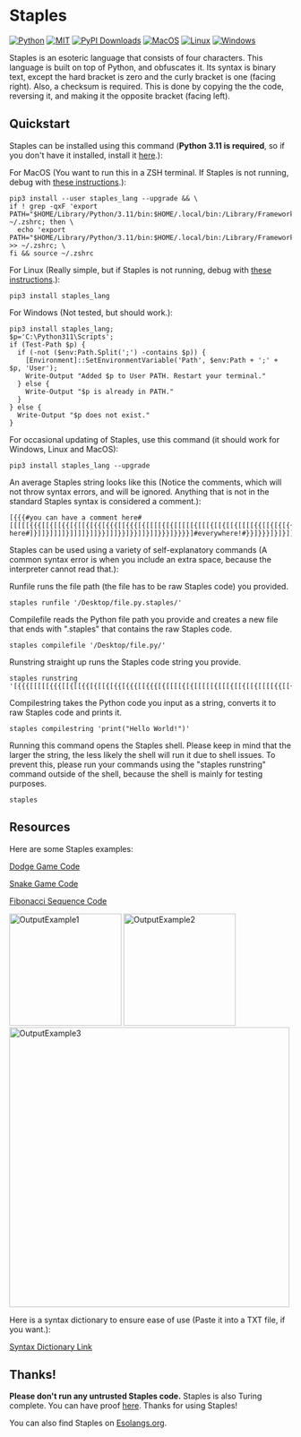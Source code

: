 # Staples
[![Python](https://img.shields.io/badge/Python-3776AB?style=flat&logo=python&logoColor=white)](https://www.python.org/)
[![MIT](https://img.shields.io/badge/license-MIT-brightgreen)](https://www.mit.edu/)
[![PyPI Downloads](https://static.pepy.tech/badge/staples-lang)](https://pepy.tech/projects/staples-lang)
[![MacOS](https://img.shields.io/badge/macOS-000000?style=flat&logo=apple&logoColor=white)](https://www.apple.com/macos/macos-sequoia/)
[![Linux](https://img.shields.io/badge/Linux-FCC624?style=flat&logo=linux&logoColor=black)](https://www.linux.org/)
[![Windows](https://img.shields.io/badge/Windows-00a4ef?style=flat)](https://www.microsoft.com/en-ca/windows?r=1)

Staples is an esoteric language that consists of four characters. This language is built on top of Python, and obfuscates it. Its syntax is binary text, except the hard bracket is zero and the curly bracket is one (facing right). Also, a checksum is required. This is done by copying the the code, reversing it, and making it the opposite bracket (facing left).

## Quickstart
Staples can be installed using this command (**Python 3.11 is required**, so if you don't have it installed, install it [here](https://www.python.org/downloads/release/python-3111/).):

For MacOS (You want to run this in a ZSH terminal. If Staples is not running, debug with [these instructions](https://github.com/SeafoodStudios/Staples/blob/main/docs/debugmaclinux.md).):
```
pip3 install --user staples_lang --upgrade && \
if ! grep -qxF 'export PATH="$HOME/Library/Python/3.11/bin:$HOME/.local/bin:/Library/Frameworks/Python.framework/Versions/3.11/bin:/usr/local/bin:/opt/homebrew/bin:/usr/bin:$PATH"' ~/.zshrc; then \
  echo 'export PATH="$HOME/Library/Python/3.11/bin:$HOME/.local/bin:/Library/Frameworks/Python.framework/Versions/3.11/bin:/usr/local/bin:/opt/homebrew/bin:/usr/bin:$PATH"' >> ~/.zshrc; \
fi && source ~/.zshrc
```
For Linux (Really simple, but if Staples is not running, debug with [these instructions](https://github.com/SeafoodStudios/Staples/blob/main/docs/debugmaclinux.md).):
```
pip3 install staples_lang
```
For Windows (Not tested, but should work.):
```
pip3 install staples_lang; 
$p='C:\Python311\Scripts'; 
if (Test-Path $p) { 
  if (-not ($env:Path.Split(';') -contains $p)) { 
    [Environment]::SetEnvironmentVariable('Path', $env:Path + ';' + $p, 'User'); 
    Write-Output "Added $p to User PATH. Restart your terminal." 
  } else { 
    Write-Output "$p is already in PATH." 
  } 
} else { 
  Write-Output "$p does not exist." 
}
```
For occasional updating of Staples, use this command (it should work for Windows, Linux and MacOS):
```
pip3 install staples_lang --upgrade
```
An average Staples string looks like this (Notice the comments, which will not throw syntax errors, and will be ignored. Anything that is not in the standard Staples syntax is considered a comment.):
```
[{{{#you can have a comment here#[[[[[{{{[[{[[{{[{[[{[{{[{{{[[{{{[{[[[[{[{[[[[[{[[[{[[{[[{[[[[{{[[{[{[{{[{{[[[{{[{{[[[{{[{{{{[[{[[[[[[{[{[{{{[{{[{{{{[{{{[[{[[{{[{{[[[{{[[{[[[[{[[[[{[[{[[[{[[[{[{[[{}]]}]}]]]}]]#or here#]}]]}]]]]}]]]]}]]}}]]]}}]}}]]}]]}}}]}}}}]#everywhere!#}}]}}}]}]}]]]]]]}]]}}}}]}}]]]}}]}}]]]}}]}}]}]}]]}}]]]]}]]}]]}]]]}]]]]]}]}]]]]}]}}}]]}}}]}}]}]]}]}}]]}]]}}}]]]]]}}}]
```
Staples can be used using a variety of self-explanatory commands (A common syntax error is when you include an extra space, because the interpreter cannot read that.):

Runfile runs the file path (the file has to be raw Staples code) you provided.
```
staples runfile '/Desktop/file.py.staples/'
```
Compilefile reads the Python file path you provide and creates a new file that ends with ".staples" that contains the raw Staples code.
```
staples compilefile '/Desktop/file.py/'
```
Runstring straight up runs the Staples code string you provide.
```
staples runstring '[{{{[[[[[{{{[[{[[{{[{[[{[{{[{{{[[{{{[{[[[[{[{[[[[[{[[[{[[{[[{[[[[{{[[{[{[{{[{{[[[{{[{{[[[{{[{{{{[[{[[[[[[{[{[{{{[{{[{{{{[{{{[[{[[{{[{{[[[{{[[{[[[[{[[[[{[[{[[[{[[[{[{[[{}]]}]}]]]}]]]}]]}]]]]}]]]]}]]}}]]]}}]}}]]}]]}}}]}}}}]}}]}}}]}]}]]]]]]}]]}}}}]}}]]]}}]}}]]]}}]}}]}]}]]}}]]]]}]]}]]}]]]}]]]]]}]}]]]]}]}}}]]}}}]}}]}]]}]}}]]}]]}}}]]]]]}}}]'
```
Compilestring takes the Python code you input as a string, converts it to raw Staples code and prints it.
```
staples compilestring 'print("Hello World!")'
```
Running this command opens the Staples shell. Please keep in mind that the larger the string, the less likely the shell will run it due to shell issues. To prevent this, please run your commands using the "staples runstring" command outside of the shell, because the shell is mainly for testing purposes.
```
staples
```

## Resources

Here are some Staples examples: 

[Dodge Game Code](https://raw.githubusercontent.com/SeafoodStudios/Staples/refs/heads/main/examples/dodge.py.staples)

[Snake Game Code](https://raw.githubusercontent.com/SeafoodStudios/Staples/refs/heads/main/examples/snake.py.staples)

[Fibonacci Sequence Code](https://raw.githubusercontent.com/SeafoodStudios/Staples/refs/heads/main/examples/fibonacci.py.staples)


<img width="200" alt="OutputExample1" src="https://github.com/user-attachments/assets/d06bf9ec-d659-4a68-a575-3fd1fb0f22b5" />

<img width="200" alt="OutputExample2" src="https://github.com/user-attachments/assets/50107c92-e983-4cb0-84a1-2adf204b8e6e" />

<img width="500" alt="OutputExample3" src="https://github.com/user-attachments/assets/69762ed9-4e38-416a-8de0-04018fa48feb" />

Here is a syntax dictionary to ensure ease of use (Paste it into a TXT file, if you want.):

[Syntax Dictionary Link](https://raw.githubusercontent.com/SeafoodStudios/Staples/refs/heads/main/static/staples_dictionary.txt)

## Thanks!
**Please don't run any untrusted Staples code.** Staples is also Turing complete. You can have proof [here](https://raw.githubusercontent.com/SeafoodStudios/Staples/refs/heads/main/static/proof-of-turing-completeness.staples). Thanks for using Staples!

You can also find Staples on [Esolangs.org](https://esolangs.org/wiki/Staples).
